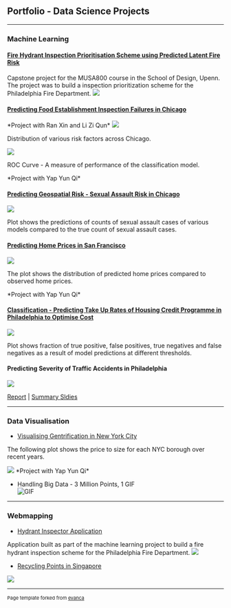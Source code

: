 ## Portfolio - Data Science Projects

---

### Machine Learning

#### [Fire Hydrant Inspection Prioritisation Scheme using Predicted Latent Fire Risk](https://pennmusa.github.io/MUSA_801.io/project_12/index.html)

Capstone project for the MUSA800 course in the School of Design, Upenn. The project was to build a inspection prioritization scheme for the Philadelphia Fire Department. 
<img src="images/latentFire.png?raw=true"/> 
<h4><a href="https://leannechan.github.io/foodInspect.html" title="Food Inspections">Predicting Food Establishment Inspection Failures in Chicago</a></h4>
*Project with Ran Xin and Li Zi Qun*

<img src="images/foodInspectionPlots.png?raw=true"/>  
<p>Distribution of various risk factors across Chicago.</p>
<img src="images/foodInspect-ROC.png?raw=true"/> 
<p> ROC Curve - A measure of performance of the classification model.</p>
*Project with Yap Yun Qi*

<h4><a href="https://leannechan.github.io/sexualAssault.html" title="Sexual Assault">Predicting Geospatial Risk - Sexual Assault Risk in Chicago</a></h4>
<img src="images/sexual_assault-plots.png?raw=true"/> 
<p>Plot shows the predictions of counts of sexual assault cases of various models compared to the true count of sexual assault cases. </p>

<h4><a href="https://leannechan.github.io/homePrices.html" title="Home Prices">Predicting Home Prices in San Francisco</a></h4>
<img src="images/homePrices-plot.png?raw=true"/>
<p>The plot shows the distribution of predicted home prices compared to observed home prices.</p>
*Project with Yap Yun Qi*

<h4><a href="https://leannechan.github.io/housingCredit.html" title="Housing Credit">Classification - Predicting Take Up Rates of Housing Credit Programme in Philadelphia to Optimise Cost</a></h4>
<img src="images/credit-COSTS.png?raw=true"/> 
<p> Plot shows fraction of true positive, false positives, true negatives and false negatives as a result of model predictions at different thresholds. </p>

#### Predicting Severity of Traffic Accidents in Philadelphia 
<img src="images/EasyEnsemble.png?raw=true"/>

[Report](/pdf/CIS_519_Project_Report.pdf) | [Summary Sldies](/pdf/cis519_summary_slides.pdf)

---
### Data Visualisation 

- [Visualising Gentrification in New York City](https://leannechan.github.io/Gentrification-Trends-In-NYC/.)  
<p>The following plot shows the price to size for each NYC borough over recent years. </p>
<img src="images/plot4_Size_to_price_ByBoroughYear.png?raw=true"/> 
*Project with Yap Yun Qi*

- Handling Big Data - 3 Million Points, 1 GIF  
![GIF](./images/permits_89_19.gif)

---
### Webmapping

- [Hydrant Inspector Application](https://njxinran95.github.io/PhillyFire_App/) 

Application built as part of the machine learning project to build a fire hydrant inspection scheme for the Philadelphia Fire Department. 
<img src="images/hydrantInspector.png?raw=true"/> 
- [Recycling Points in Singapore](https://leannechan.github.io/MUSA611_Midterm/)
<img src="images/recycling.png?raw=true"/> 





---
<p style="font-size:11px">Page template forked from <a href="https://github.com/evanca/quick-portfolio">evanca</a></p>
<!-- Remove above link if you don't want to attibute -->
